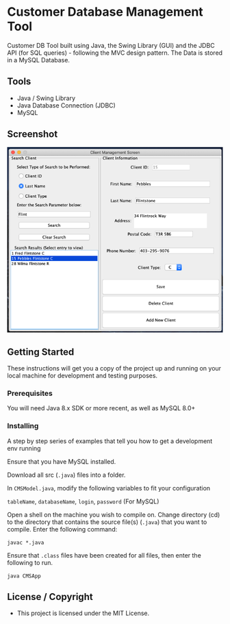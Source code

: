 # Customer Database Management Tool

Customer DB Tool built using Java, the Swing Library (GUI) and the JDBC API (for SQL queries) - following the MVC design pattern. The Data is stored in a MySQL Database.

## Tools 

* Java / Swing Library
* Java Database Connection (JDBC)
* MySQL

## Screenshot

![screenshot](screenshot.png)

## Getting Started

These instructions will get you a copy of the project up and running on your local machine for development and testing purposes. 

### Prerequisites

You will need Java 8.x SDK or more recent, as well as MySQL 8.0+

### Installing

A step by step series of examples that tell you how to get a development env running

Ensure that you have MySQL installed.

Download all src (`.java`) files into a folder.

In `CMSModel.java`, modify the following variables to fit your configuration

`tableName`, `databaseName`, `login`, `password` (For MySQL)

Open a shell on the machine you wish to compile on.
Change directory (cd) to the directory that contains the source file(s) (`.java`) that you want to compile.
Enter the following command:

```
javac *.java
```

Ensure that `.class` files have been created for all files, then enter the following to run.

```
java CMSApp
```

## License / Copyright

* This project is licensed under the MIT License.

